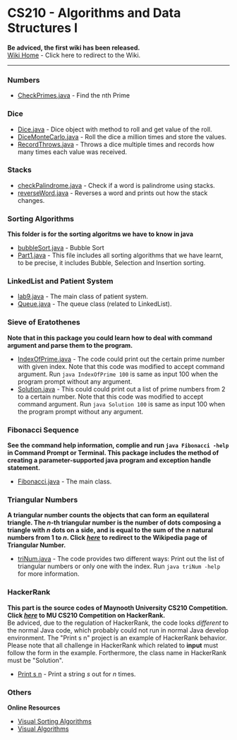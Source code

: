 CS210 - Algorithms and Data Structures I
=====

**Be adviced, the first wiki has been released.**  
[Wiki Home](https://github.com/maynooth/CS210/wiki) - Click here to redirect to the Wiki.  

***

### Numbers
- [CheckPrimes.java](Numbers/CheckPrimes.java) - Find the nth Prime

### Dice
- [Dice.java](Dice/Dice.java) - Dice object with method to roll and get value of the roll.
- [DiceMonteCarlo.java](Dice/DiceMonteCarlo.java) - Roll the dice a million times and store the values.
- [RecordThrows.java](Dice/RecordThrows.java) - Throws a dice multiple times and records how many times each value was received.

### Stacks
- [checkPalindrome.java](Stacks/checkPalindrome.java) - Check if a word is palindrome using stacks.
- [reverseWord.java](Stacks/reverseWord.java) - Reverses a word and prints out how the stack changes.

### Sorting Algorithms
**This folder is for the sorting algoritms we have to know in java**
- [bubbleSort.java](SortingAlgorithms/bubbleSort.java) - Bubble Sort
- [Part1.java](SortingAlgorithms/Part1.java) - This file includes all sorting algorithms that we have learnt, to be precise, it includes Bubble, Selection and Insertion sorting.

### LinkedList and Patient System
- [lab9.java](Lab09/src/lab9.java) - The main class of patient system.
- [Queue.java](Lab09/src/Queue.java) - The queue class (related to LinkedList).

### Sieve of Eratothenes
**Note that in this package you could learn how to deal with command argument and parse them to the program.**
- [IndexOfPrime.java](SieveOfEratothenes/src/IndexOfPrime.java) - The code could print out the certain prime number with given index. Note that this code was modified to accept command argument. Run `java IndexOfPrime 100` is same as input 100 when the program prompt without any argument.
- [Solution.java](SieveOfEratothenes/src/Solution.java) - This could could print out a list of prime numbers from 2 to a certain number. Note that this code was modified to accept command argument. Run `java Solution 100` is same as input 100 when the program prompt without any argument.

### Fibonacci Sequence
**See the command help information, complie and run `java Fibonacci -help` in Command Prompt or Terminal. This package includes the method of creating a parameter-supported java program and exception handle statement.**
- [Fibonacci.java](FibonacciSequence/src/Fibonacci.java) - The main class.

### Triangular Numbers
**A triangular number counts the objects that can form an equilateral triangle. The _n_-th triangular number is the number of dots composing a triangle with _n_ dots on a side, and is equal to the sum of the _n_ natural numbers from 1 to _n_. Click [_here_](http://en.wikipedia.org/wiki/Triangular_number) to redirect to the Wikipedia page of Triangular Number.**
- [triNum.java](TriangularNumber/src/triNum.java) - The code provides two different ways: Print out the list of triangular numbers or only one with the index. Run `java triNum -help` for more information.

### HackerRank
**This part is the source codes of Maynooth University CS210 Competition. Click [_here_](https://www.hackerrank.com/test-competition) to MU CS210 Competition on HackerRank.**  
Be adviced, due to the regulation of HackerRank, the code looks _different_ to the normal Java code, which probably could not run in normal Java develop environment. The "Print s n" project is an example of HackerRank behavior. Please note that all challenge in HackerRank which related to **input** must follow the form in the example. Forthermore, the class name in HackerRank must be "Solution".  
- [Print s n](HackerRank/Print_s_n/Solution.java) - Print a string _s_ out for _n_ times.  

### Others
**Online Resources**
- [Visual Sorting Algorithms](http://visualgo.net/sorting.html)  
- [Visual Algorithms](http://www.comp.nus.edu.sg/~stevenha/visualization/)

